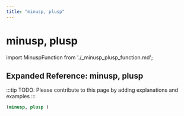 ```yaml
---
title: "minusp, plusp"
---
```


# minusp, plusp

import MinuspFunction from './_minusp_plusp_function.md';

<MinuspFunction />

## Expanded Reference: minusp, plusp

:::tip
TODO: Please contribute to this page by adding explanations and examples
:::

```lisp
(minusp, plusp )
```
